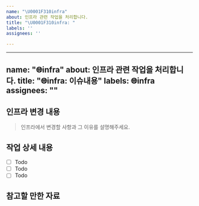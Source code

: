 ```yaml
---
name: "\U0001F310infra"
about: 인프라 관련 작업을 처리합니다.
title: "\U0001F310infra: "
labels: ''
assignees: ''

---
```


---
name: "🌐infra"
about: 인프라 관련 작업을 처리합니다.
title: "🌐infra: 이슈내용"
labels: 🌐infra
assignees: ""
---

## 인프라 변경 내용

> 인프라에서 변경할 사항과 그 이유를 설명해주세요.

## 작업 상세 내용

- [ ] Todo
- [ ] Todo
- [ ] Todo

## 참고할 만한 자료
